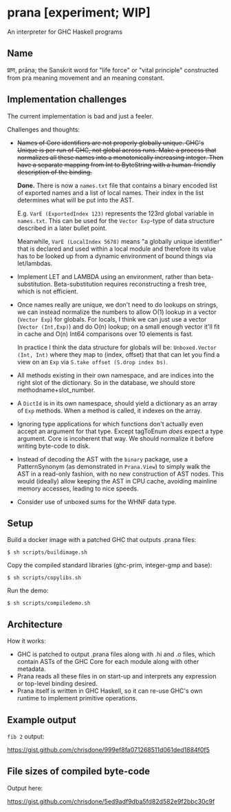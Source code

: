 # prana [experiment; WIP]

An interpreter for GHC Haskell programs

## Name

प्राण, prāṇa; the Sanskrit word for "life force" or "vital principle"
constructed from pra meaning movement and an meaning constant.

## Implementation challenges

The current implementation is bad and just a feeler.

Challenges and thoughts:

* ~~Names of Core identifiers are not properly globally unique. GHC's
  Unique is per run of GHC, not global across runs. Make a process
  that normalizes all these names into a monotonically increasing
  integer. Then have a separate mapping from Int to ByteString with a
  human-friendly description of the binding.~~

  **Done.** There is now a `names.txt` file that contains a binary
  encoded list of exported names and a list of local names. Their
  index in the list determines what will be put into the
  AST.

  E.g. `VarE (ExportedIndex 123)` represents the 123rd global
  variable in `names.txt`. This can be used for the `Vector Exp`-type
  of data structure described in a later bullet point.

  Meanwhile, `VarE (LocalIndex 5678)` means "a globally unique
  identifier" that is declared and used within a local module and
  therefore its value has to be looked up from a dynamic environment
  of bound things via let/lambdas.

* Implement LET and LAMBDA using an environment, rather than
  beta-substitution. Beta-substitution requires reconstructing a fresh
  tree, which is not efficient.

* Once names really are unique, we don't need to do lookups on
  strings, we can instead normalize the numbers to allow O(1) lookup
  in a vector (`Vector Exp`) for globals. For locals, I think we can
  just use a vector (`Vector (Int,Exp)`) and do O(n) lookup; on a
  small enough vector it'll fit in cache and O(n) Int64 comparisons
  over 10 elements is fast.

  In practice I think the data structure for globals will be:
  `Unboxed.Vector (Int, Int)` where they map to (index, offset) that
  that can let you find a view on an `Exp` via `S.take offset (S.drop
  index bs)`.

* All methods existing in their own namespace, and are indices into
  the right slot of the dictionary. So in the database, we should
  store methodname+slot_number.

* A `DictId` is in its own namespace, should yield a dictionary as an
  array of `Exp` methods. When a method is called, it indexes on the
  array.

* Ignoring type applications for which functions don't actually even
  accept an argument for that type. Except tagToEnum _does_ expect a
  type argument. Core is incoherent that way. We should normalize it
  before writing byte-code to disk.

* Instead of decoding the AST with the `binary` package, use a
  PatternSynonym (as demonstrated in `Prana.View`) to simply walk the
  AST in a read-only fashion, with no new construction of AST
  nodes. This would (ideally) allow keeping the AST in CPU cache,
  avoiding mainline memory accesses, leading to nice speeds.

* Consider use of unboxed sums for the WHNF data type.

## Setup

Build a docker image with a patched GHC that outputs .prana files:

    $ sh scripts/buildimage.sh

Copy the compiled standard libraries (ghc-prim, integer-gmp and base):

    $ sh scripts/copylibs.sh

Run the demo:

    $ sh scripts/compiledemo.sh

## Architecture

How it works:

* GHC is patched to output .prana files along with .hi and .o files,
  which contain ASTs of the GHC Core for each module along with other
  metadata.
* Prana reads all these files in on start-up and interprets any
  expression or top-level binding desired.
* Prana itself is written in GHC Haskell, so it can re-use GHC's own
  runtime to implement primitive operations.

## Example output

`fib 2` output:

https://gist.github.com/chrisdone/999ef8fa071268511d061ded1884f0f5

## File sizes of compiled byte-code

Output here:

https://gist.github.com/chrisdone/5ed9adf9dba5fd82d582e9f2bbc30c9f
